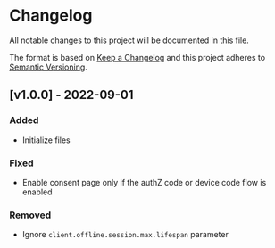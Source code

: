 # Changelog

All notable changes to this project will be documented in this file.

The format is based on [Keep a Changelog](https://keepachangelog.com/en/1.0.0/)
and this project adheres to [Semantic Versioning](https://semver.org/spec/v2.0.0.html).

## [v1.0.0] - 2022-09-01

### Added

- Initialize files

### Fixed

- Enable consent page only if the authZ code or device code flow is enabled

### Removed

- Ignore `client.offline.session.max.lifespan` parameter
